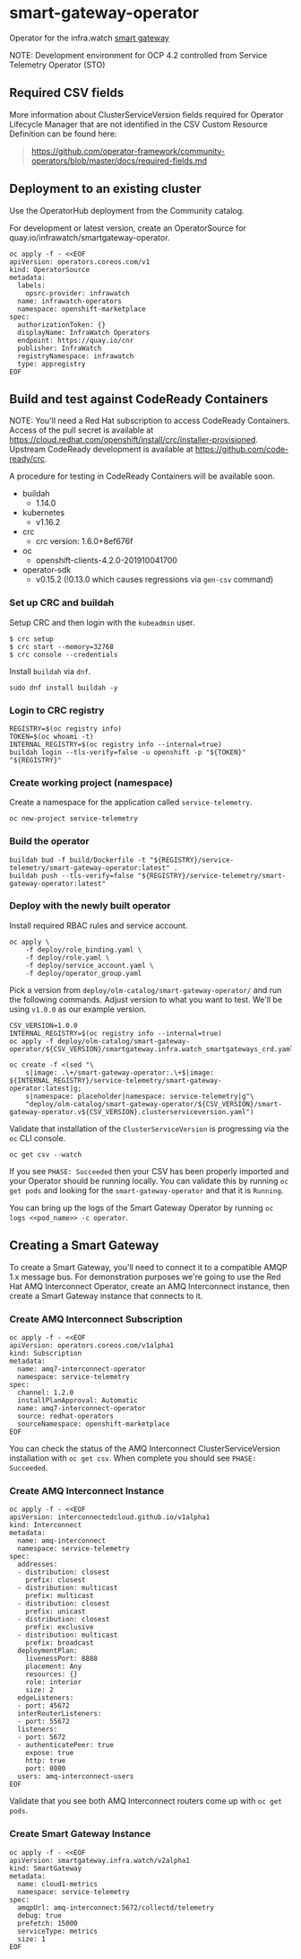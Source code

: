 # smart-gateway-operator

Operator for the infra.watch [smart gateway](https://github.com/infrawatch/smart-gateway)

NOTE: Development environment for OCP 4.2 controlled from Service Telemetry Operator (STO)

## Required CSV fields

More information about ClusterServiceVersion fields required for Operator Lifecycle Manager that
are not identified in the CSV Custom Resource Definition can be found here:

> https://github.com/operator-framework/community-operators/blob/master/docs/required-fields.md

## Deployment to an existing cluster

Use the OperatorHub deployment from the Community catalog.

For development or latest version, create an OperatorSource for quay.io/infrawatch/smartgateway-operator.

```
oc apply -f - <<EOF
apiVersion: operators.coreos.com/v1
kind: OperatorSource
metadata:
  labels:
    opsrc-provider: infrawatch
  name: infrawatch-operators
  namespace: openshift-marketplace
spec:
  authorizationToken: {}
  displayName: InfraWatch Operators
  endpoint: https://quay.io/cnr
  publisher: InfraWatch
  registryNamespace: infrawatch
  type: appregistry
EOF
```

## Build and test against CodeReady Containers

NOTE: You'll need a Red Hat subscription to access CodeReady Containers. Access of the pull secret
is available at https://cloud.redhat.com/openshift/install/crc/installer-provisioned. Upstream CodeReady
development is available at https://github.com/code-ready/crc.

A procedure for testing in CodeReady Containers will be available soon.

* buildah
  * 1.14.0
* kubernetes
  * v1.16.2
* crc
  * crc version: 1.6.0+8ef676f
* oc
  * openshift-clients-4.2.0-201910041700
* operator-sdk
  * v0.15.2 (!0.13.0 which causes regressions via `gen-csv` command)

### Set up CRC and buildah

Setup CRC and then login with the `kubeadmin` user.

```
$ crc setup
$ crc start --memory=32768
$ crc console --credentials
```

Install `buildah` via `dnf`.

```
sudo dnf install buildah -y
```

### Login to CRC registry

```
REGISTRY=$(oc registry info)
TOKEN=$(oc whoami -t)
INTERNAL_REGISTRY=$(oc registry info --internal=true)
buildah login --tls-verify=false -u openshift -p "${TOKEN}" "${REGISTRY}"
```

### Create working project (namespace)

Create a namespace for the application called `service-telemetry`.

```
oc new-project service-telemetry
```

### Build the operator

```
buildah bud -f build/Dockerfile -t "${REGISTRY}/service-telemetry/smart-gateway-operator:latest" .
buildah push --tls-verify=false "${REGISTRY}/service-telemetry/smart-gateway-operator:latest"
```

### Deploy with the newly built operator

Install required RBAC rules and service account.

```
oc apply \
    -f deploy/role_binding.yaml \
    -f deploy/role.yaml \
    -f deploy/service_account.yaml \
    -f deploy/operator_group.yaml
```

Pick a version from `deploy/olm-catalog/smart-gateway-operator/` and run the
following commands. Adjust version to what you want to test. We'll be using
`v1.0.0` as our example version.

```
CSV_VERSION=1.0.0
INTERNAL_REGISTRY=$(oc registry info --internal=true)
oc apply -f deploy/olm-catalog/smart-gateway-operator/${CSV_VERSION}/smartgateway.infra.watch_smartgateways_crd.yaml

oc create -f <(sed "\
    s|image: .\+/smart-gateway-operator:.\+$|image: ${INTERNAL_REGISTRY}/service-telemetry/smart-gateway-operator:latest|g;
    s|namespace: placeholder|namespace: service-telemetry|g"\
    "deploy/olm-catalog/smart-gateway-operator/${CSV_VERSION}/smart-gateway-operator.v${CSV_VERSION}.clusterserviceversion.yaml")
```

Validate that installation of the `ClusterServiceVersion` is progressing via
the `oc` CLI console.
```
oc get csv --watch
```
If you see `PHASE: Succeeded` then your CSV has been properly imported and
your Operator should be running locally. You can validate this by running `oc
get pods` and looking for the `smart-gateway-operator` and that it is
`Running`.

You can bring up the logs of the Smart Gateway Operator by running `oc logs
<<pod_name>> -c operator`.

## Creating a Smart Gateway

To create a Smart Gateway, you'll need to connect it to a compatible AMQP 1.x
message bus. For demonstration purposes we're going to use the Red Hat AMQ
Interconnect Operator, create an AMQ Interconnect instance, then create a Smart
Gateway instance that connects to it.

### Create AMQ Interconnect Subscription

```
oc apply -f - <<EOF
apiVersion: operators.coreos.com/v1alpha1
kind: Subscription
metadata:
  name: amq7-interconnect-operator
  namespace: service-telemetry
spec:
  channel: 1.2.0
  installPlanApproval: Automatic
  name: amq7-interconnect-operator
  source: redhat-operators
  sourceNamespace: openshift-marketplace
EOF
```

You can check the status of the AMQ Interconnect ClusterServiceVersion
installation with `oc get csv`. When complete you should see `PHASE:
Succeeded`.

### Create AMQ Interconnect Instance

```
oc apply -f - <<EOF
apiVersion: interconnectedcloud.github.io/v1alpha1
kind: Interconnect
metadata:
  name: amq-interconnect
  namespace: service-telemetry
spec:
  addresses:
  - distribution: closest
    prefix: closest
  - distribution: multicast
    prefix: multicast
  - distribution: closest
    prefix: unicast
  - distribution: closest
    prefix: exclusive
  - distribution: multicast
    prefix: broadcast
  deploymentPlan:
    livenessPort: 8888
    placement: Any
    resources: {}
    role: interior
    size: 2
  edgeListeners:
  - port: 45672
  interRouterListeners:
  - port: 55672
  listeners:
  - port: 5672
  - authenticatePeer: true
    expose: true
    http: true
    port: 8080
  users: amq-interconnect-users
EOF
```

Validate that you see both AMQ Interconnect routers come up with `oc get pods`.

### Create Smart Gateway Instance

```
oc apply -f - <<EOF
apiVersion: smartgateway.infra.watch/v2alpha1
kind: SmartGateway
metadata:
  name: cloud1-metrics
  namespace: service-telemetry
spec:
  amqpUrl: amq-interconnect:5672/collectd/telemetry
  debug: true
  prefetch: 15000
  serviceType: metrics
  size: 1
EOF
```

